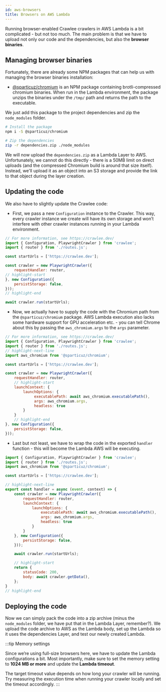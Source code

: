 ```yaml
---
id: aws-browsers
title: Browsers on AWS Lambda
---
```


Running browser-enabled Crawlee crawlers in AWS Lambda is a bit complicated - but not too much. The main problem is that we have to upload not only our code and the dependencies, but also the **browser binaries**.

## Managing browser binaries

Fortunately, there are already some NPM packages that can help us with managing the browser binaries installation:

- [@sparticuz/chromium](https://www.npmjs.com/package/@sparticuz/chromium) is an NPM package containing brotli-compressed chromium binaries. When run in the Lambda environment, the package unzips the binaries under the `/tmp/` path and returns the path to the executable.

We just add this package to the project dependencies and zip the `node_modules` folder.

```bash
# Install the package
npm i -S @sparticuz/chromium

# Zip the dependencies
zip -r dependencies.zip ./node_modules
```

We will now upload the `dependencies.zip` as a Lambda Layer to AWS. Unfortunately, we cannot do this directly - there is a 50MB limit on direct uploads (and the compressed Chromium build is around that size itself). Instead, we'll upload it as an object into an S3 storage and provide the link to that object during the layer creation.

## Updating the code

We also have to slightly update the Crawlee code:

- First, we pass a new `Configuration` instance to the Crawler. This way, every crawler instance we create will have its own storage and won’t interfere with other crawler instances running in your Lambda environment.

```javascript title="src/main.js"
// For more information, see https://crawlee.dev/
import { Configuration, PlaywrightCrawler } from 'crawlee';
import { router } from './routes.js';

const startUrls = ['https://crawlee.dev'];

const crawler = new PlaywrightCrawler({
    requestHandler: router,
// highlight-start
}, new Configuration({
    persistStorage: false,
}));
// highlight-end

await crawler.run(startUrls);
```

- Now, we actually have to supply the code with the Chromium path from the `@sparticuz/chromium` package. AWS Lambda execution also lacks some hardware support for GPU acceleration etc. - you can tell Chrome about this by passing the `aws_chromium.args` to the `args` parameter.

```javascript title="src/main.js"
// For more information, see https://crawlee.dev/
import { Configuration, PlaywrightCrawler } from 'crawlee';
import { router } from './routes.js';
// highlight-next-line
import aws_chromium from '@sparticuz/chromium';

const startUrls = ['https://crawlee.dev'];

const crawler = new PlaywrightCrawler({
    requestHandler: router,
    // highlight-start
    launchContext: {
        launchOptions: {
             executablePath: await aws_chromium.executablePath(),
             args: aws_chromium.args,
             headless: true
        }
    }
    // highlight-end
}, new Configuration({
    persistStorage: false,
}));

```

- Last but not least, we have to wrap the code in the exported `handler` function - this will become the Lambda AWS will be executing.

```javascript title="src/main.js"
import { Configuration, PlaywrightCrawler } from 'crawlee';
import { router } from './routes.js';
import aws_chromium from '@sparticuz/chromium';

const startUrls = ['https://crawlee.dev'];

// highlight-next-line
export const handler = async (event, context) => {
    const crawler = new PlaywrightCrawler({
        requestHandler: router,
        launchContext: {
            launchOptions: {
                executablePath: await aws_chromium.executablePath(),
                args: aws_chromium.args,
                headless: true
            }
        }
    }, new Configuration({
        persistStorage: false,
    }));

    await crawler.run(startUrls);

    // highlight-start
    return {
        statusCode: 200,
        body: await crawler.getData(),
    };
}
// highlight-end

```

## Deploying the code

Now we can simply pack the code into a zip archive (minus the `node_modules` folder, we have put that in the Lambda Layer, remember?). We upload the code archive to AWS as the Lambda body, set up the Lambda so it uses the dependencies Layer, and test our newly created Lambda.

:::tip Memory settings

Since we’re using full-size browsers here, we have to update the Lambda configurations a bit. Most importantly, make sure to set the memory setting to **1024 MB or more** and update the **Lambda timeout**. 

The target timeout value depends on how long your crawler will be running. Try measuring the execution time when running your crawler locally and set the timeout accordingly.
:::